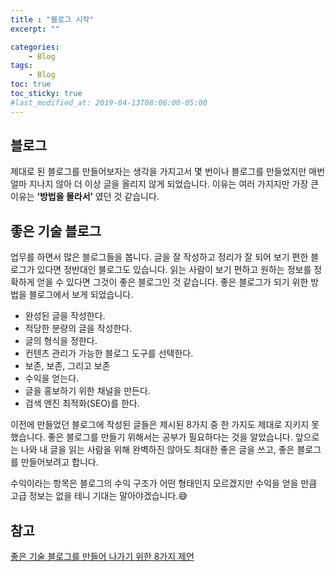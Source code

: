 ```yaml
---
title : "블로그 시작"
excerpt: ""

categories:
    - Blog
tags:
    - Blog
toc: true
toc_sticky: true
#last_modified_at: 2019-04-13T08:06:00-05:00
---
```



## 블로그
제대로 된 블로그를 만들어보자는 생각을 가지고서 몇 번이나 블로그를 만들었지만 매번 얼마 지나지 않아 더 이상 글을 올리지 않게 되었습니다. 이유는 여러 가지지만 가장 큰 이유는 **‘방법을 몰라서’** 였던 것 같습니다.

## 좋은 기술 블로그
업무를 하면서 많은 블로그들을 봅니다. 글을 잘 작성하고 정리가 잘 되어 보기 편한 블로그가 있다면 정반대인 블로그도 있습니다. 읽는 사람이 보기 편하고 원하는 정보를 정확하게 얻을 수 있다면 그것이 좋은 블로그인 것 같습니다. 좋은 블로그가 되기 위한 방법을 블로그에서 보게 되었습니다.

- 완성된 글을 작성한다.
- 적당한 분량의 글을 작성한다.
- 글의 형식을 정한다.
- 컨텐츠 관리가 가능한 블로그 도구를 선택한다.
- 보존, 보존, 그리고 보존
- 수익을 얻는다.
- 글을 홍보하기 위한 채널을 만든다.
- 검색 엔진 최적화(SEO)를 한다.

이전에 만들었던 블로그에 작성된 글들은 제시된 8가지 중 한 가지도 제대로 지키지 못했습니다. 좋은 블로그를 만들기 위해서는 공부가 필요하다는 것을 알았습니다. 앞으로는 나와 내 글을 읽는 사람을 위해 완벽하진 않아도 최대한 좋은 글을 쓰고, 좋은 블로그를 만들어보려고 합니다.

수익이라는 항목은 블로그의 수익 구조가 어떤 형태인지 모르겠지만 수익을 얻을 만큼 고급 정보는 없을 테니 기대는 말아야겠습니다.😅

## 참고
[좋은 기술 블로그를 만들어 나가기 위한 8가지 제언](https://www.44bits.io/ko/post/8-suggestions-for-tech-programming-blog)
